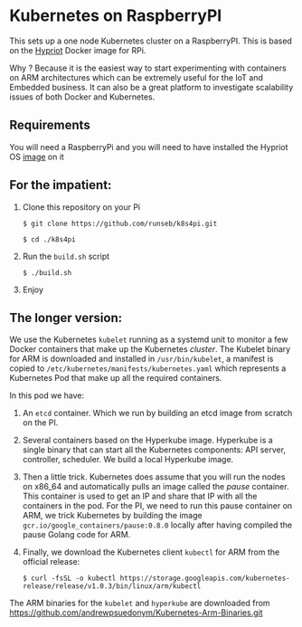<!---
 Copyright 2015 Skippbox

 Licensed under the Apache License, Version 2.0 (the "License");
 you may not use this file except in compliance with the License.
 You may obtain a copy of the License at

     http://www.apache.org/licenses/LICENSE-2.0

 Unless required by applicable law or agreed to in writing, software
 distributed under the License is distributed on an "AS IS" BASIS,
 WITHOUT WARRANTIES OR CONDITIONS OF ANY KIND, either express or implied.
 See the License for the specific language governing permissions and
 limitations under the License.
--->

Kubernetes on RaspberryPI
=========================

This sets up a one node Kubernetes cluster on a RaspberryPI. This is based on the [Hypriot](http://blog.hypriot.com) Docker image for RPi.

Why ? Because it is the easiest way to start experimenting with containers on ARM architectures which can be extremely useful for the IoT and Embedded business.
It can also be a great platform to investigate scalability issues of both Docker and Kubernetes.

Requirements
------------

You will need a RaspberryPi and you will need to have installed the Hypriot OS [image](http://blog.hypriot.com/getting-started-with-docker-on-your-arm-device/) on it

For the impatient:
------------------

1. Clone this repository on your Pi

     `$ git clone https://github.com/runseb/k8s4pi.git`

     `$ cd ./k8s4pi`

2. Run the `build.sh` script

     `$ ./build.sh`

3. Enjoy

The longer version:
-------------------

We use the Kubernetes `kubelet` running as a systemd unit to monitor a few Docker containers that make up the Kubernetes _cluster_.
The Kubelet binary for ARM is downloaded and installed in `/usr/bin/kubelet`, a manifest is copied to `/etc/kubernetes/manifests/kubernetes.yaml` which represents a Kubernetes Pod that make up all the required containers.

In this pod we have:

1. An `etcd` container. Which we run by building an etcd image from scratch on the PI.
2. Several containers based on the Hyperkube image. Hyperkube is a single binary that can start all the Kubernetes components: API server, controller, scheduler.
We build a local Hyperkube image.
3. Then a little trick. Kubernetes does assume that you will run the nodes on x86_64 and automatically pulls an image called the _pause_ container. This container is used to get an IP and share that IP with all the containers in the pod. For the PI, we need to run this pause container on ARM, we trick Kubernetes by building the image `gcr.io/google_containers/pause:0.8.0` locally after having compiled the pause Golang code for ARM.
4. Finally, we download the Kubernetes client `kubectl` for ARM from the official release:

     `$ curl -fsSL -o kubectl https://storage.googleapis.com/kubernetes-release/release/v1.0.3/bin/linux/arm/kubectl`

The ARM binaries for the `kubelet` and `hyperkube` are downloaded from https://github.com/andrewpsuedonym/Kubernetes-Arm-Binaries.git

